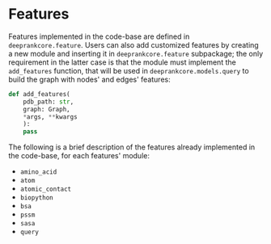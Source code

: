 # Features

Features implemented in the code-base are defined in `deeprankcore.feature`. Users can also add customized features by creating a new module and inserting it in `deeprankcore.feature` subpackage; the only requirement in the latter case is that the module must implement the `add_features` function, that will be used in `deeprankcore.models.query` to build the graph with nodes' and edges' features:
```python
def add_features(
    pdb_path: str, 
    graph: Graph, 
    *args, **kwargs
    ):
    pass
```

The following is a brief description of the features already implemented in the code-base, for each features' module:
- `amino_acid`
- `atom`
- `atomic_contact`
- `biopython`
- `bsa`
- `pssm`
- `sasa`
- `query`
